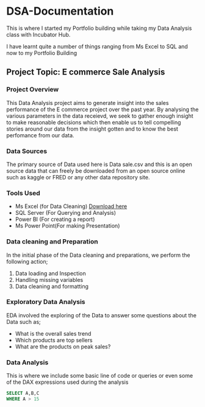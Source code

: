 # DSA-Documentation
This is where I started my Portfolio building while taking my Data Analysis class with Incubator Hub. 

I have learnt quite a number of things ranging from Ms Excel to SQL and now to my Portfolio Building

## Project Topic: E commerce Sale Analysis

### Project Overview
This Data Analysis project aims to generate insight into the sales performance of the E commerce project over the past year. By analysing the various parameters in the data receievd, we seek to gather enough insight to make reasonable decisions which then enable us to tell compelling stories around our data from the insight gotten and to know the best perfomance from our data.

### Data Sources
The primary source of Data used here is Data sale.csv and this is an open source data that can freely be downloaded from an open source online such as kaggle or FRED or any other data repository site.

### Tools Used
- Ms Excel (for Data Cleaning) [Download here](https://microsoft.com/)
- SQL Server (For Querying and Analysis)
- Power BI (For creating a report)
- Ms Power Point(For making Presentation)

### Data cleaning and Preparation
In the initial phase of the Data cleaning and preparations, we perform the following action;
1. Data loading and Inspection
2. Handling missing variables
3. Data cleaning and formatting

### Exploratory Data Analysis
EDA involved the exploring of the Data to answer some questions about the Data such as;
- What is the overall sales trend
- Which products are top sellers
- What are the products on peak sales?

### Data Analysis
This is where we include some basic line of code or queries or even some of the DAX expressions used during the analysis

``` SQL
SELECT A,B,C
WHERE A > 15
```








